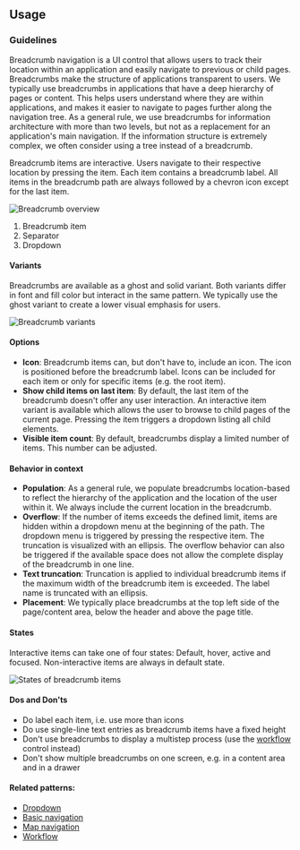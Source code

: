 ## Usage

### Guidelines

Breadcrumb navigation is a UI control that allows users to track their location within an application and easily navigate to previous or child pages.
Breadcrumbs make the structure of applications transparent to users. We typically use breadcrumbs in applications that have a deep hierarchy of pages or content. This helps users understand where they are within applications, and makes it easier to navigate to pages further along the navigation tree. As a general rule, we use breadcrumbs for information architecture with more than two levels, but not as a replacement for an application's main navigation. If the information structure is extremely complex, we often consider using a tree instead of a breadcrumb.

Breadcrumb items are interactive. Users navigate to their respective location by pressing the item. Each item contains a breadcrumb label. All items in the breadcrumb path are always followed by a chevron icon except for the last item.

![Breadcrumb overview](https://www.figma.com/design/wEptRgAezDU1z80Cn3eZ0o/iX-Pattern-Illustrations?type=design&node-id=20-8463&mode=design&t=JS1Aklcq48swr0Im-1)

1. Breadcrumb item
2. Separator
3. Dropdown

#### Variants

Breadcrumbs are available as a ghost and solid variant. Both variants differ in font and fill color but interact in the same pattern. We typically use the ghost variant to create a lower visual emphasis for users.

![Breadcrumb variants](https://www.figma.com/design/wEptRgAezDU1z80Cn3eZ0o/iX-Pattern-Illustrations?type=design&node-id=20-352&mode=design&t=JS1Aklcq48swr0Im-1)

#### Options

- **Icon**: Breadcrumb items can, but don't have to, include an icon. The icon is positioned before the breadcrumb label. Icons can be included for each item or only for specific items (e.g. the root item).
- **Show child items on last item**: By default, the last item of the breadcrumb doesn't offer any user interaction. An interactive item variant is available which allows the user to browse to child pages of the current page. Pressing the item triggers a dropdown listing all child elements.
- **Visible item count**: By default, breadcrumbs display a limited number of items. This number can be adjusted.

#### Behavior in context

- **Population**: As a general rule, we populate breadcrumbs location-based to reflect the hierarchy of the application and the location of the user within it. We always include the current location in the breadcrumb.
- **Overflow**: If the number of items exceeds the defined limit, items are hidden within a dropdown menu at the beginning of the path. The dropdown menu is triggered by pressing the respective item. The truncation is visualized with an ellipsis. The overflow behavior can also be triggered if the available space does not allow the complete display of the breadcrumb in one line.
- **Text truncation**: Truncation is applied to individual breadcrumb items if the maximum width of the breadcrumb item is exceeded. The label name is truncated with an ellipsis.
- **Placement**: We typically place breadcrumbs at the top left side of the page/content area, below the header and above the page title.

#### States

Interactive items can take one of four states: Default, hover, active and focused. Non-interactive items are always in default state.

![States of breadcrumb items](https://www.figma.com/design/wEptRgAezDU1z80Cn3eZ0o/iX-Pattern-Illustrations?type=design&node-id=120-7463&mode=design&t=JS1Aklcq48swr0Im-1)

#### Dos and Don'ts

- Do label each item, i.e. use more than icons
- Do use single-line text entries as breadcrumb items have a fixed height
- Don't use breadcrumbs to display a multistep process (use the [workflow](../workflow) control instead)
- Don't show multiple breadcrumbs on one screen, e.g. in a content area and in a drawer

#### Related patterns:

- [Dropdown](../dropdown)
- [Basic navigation](../basic-navigation)
- [Map navigation](../map-navigation)
- [Workflow](../workflow)
